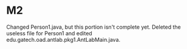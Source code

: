 # M2

Changed Person1.java, but this portion isn't complete yet. Deleted the useless file for Person1 and edited edu.gatech.oad.antlab.pkg1.AntLabMain.java.
